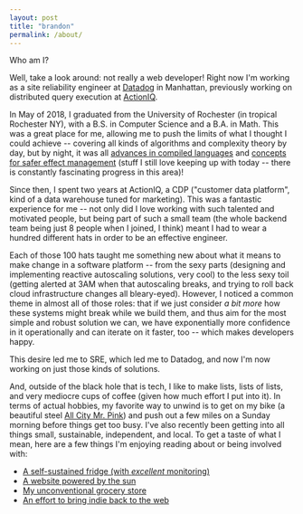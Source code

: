 ```yaml
---
layout: post
title: "brandon"
permalink: /about/
---
```


Who am I?

Well, take a look around: not really a web developer! Right now I'm working as a site reliability engineer at [Datadog](https://www.datadoghq.com) in Manhattan, previously working on distributed query execution at [ActionIQ](https://www.actioniq.com).

In May of 2018, I graduated from the University of Rochester (in tropical Rochester NY), with a B.S. in Computer Science and a B.A. in Math. This was a great place for me, allowing me to push the limits of what I thought I could achieve -- covering all kinds of algorithms and complexity theory by day, but by night, it was all [advances in compiled languages](https://graydon2.dreamwidth.org/253769.html) and [concepts for safer effect management](https://overreacted.io/algebraic-effects-for-the-rest-of-us/) (stuff I still love keeping up with today -- there is constantly fascinating progress in this area)!

Since then, I spent two years at ActionIQ, a CDP ("customer data platform", kind of a data warehouse tuned for marketing). This was a fantastic experience for me -- not only did I love working with such talented and motivated people, but being part of such a small team (the whole backend team being just 8 people when I joined, I think) meant I had to wear a hundred different hats in order to be an effective engineer.

Each of those 100 hats taught me something new about what it means to make change in a software platform -- from the sexy parts (designing and implementing reactive autoscaling solutions, very cool) to the less sexy toil (getting alerted at 3AM when that autoscaling breaks, and trying to roll back cloud infrastructure changes all bleary-eyed). However, I noticed a common theme in almost all of those roles: that if we just consider _a bit more_ how these systems might break while we build them, and thus aim for the most simple and robust solution we can, we have exponentially more confidence in it operationally and can iterate on it faster, too -- which makes developers happy.

This desire led me to SRE, which led me to Datadog, and now I'm now working on just those kinds of solutions.

And, outside of the black hole that is tech, I like to make lists, lists of lists, and very mediocre cups of coffee (given how much effort I put into it). In terms of actual hobbies, my favorite way to unwind is to get on my bike (a beautiful steel [All City Mr. Pink](/assets/bike.jpg)) and push out a few miles on a Sunday morning before things get too busy. I've also recently been getting into all things small, sustainable, independent, and local. To get a taste of what I mean, here are a few things I'm enjoying reading about or being involved with:

- [A self-sustained fridge (with _excellent_ monitoring)](https://joeyh.name/blog/entry/fridge_0.2/)
- [A website powered by the sun](https://solar.lowtechmagazine.com/power.html)
- [My unconventional grocery store](https://www.foodcoop.com/why500/)
- [An effort to bring indie back to the web](https://neocities.org/about)
